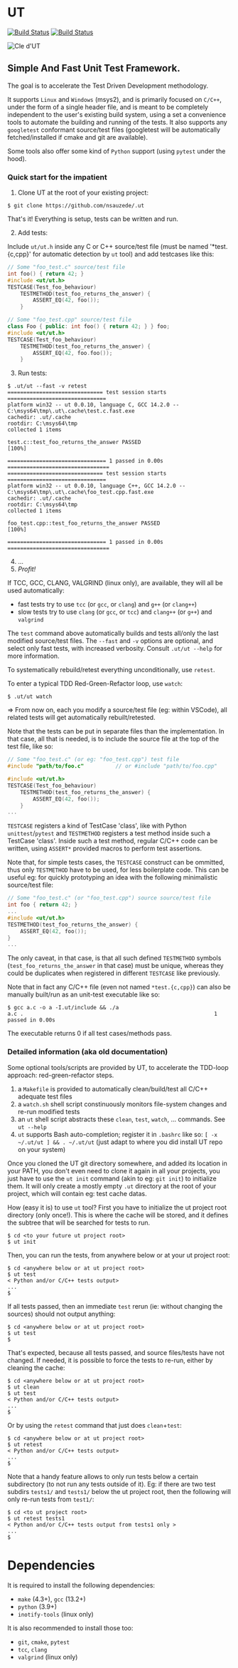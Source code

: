# UT
[![Build Status][WorkflowBadgeLinux]][WorkflowUrl] [![Build Status][WorkflowBadgeWindows]][WorkflowUrl]

![Cle d'UT](res/images/ut.png)

## Simple And Fast Unit Test Framework.

The goal is to accelerate the Test Driven Development methodology.

It supports `Linux` and `Windows` (msys2), and is primarily focused on `C/C++`, under the form of a single header file,
and is meant to be completely independent to the user's existing build system,
using a set a convenience tools to automate the building and running of the tests.
It also supports any `googletest` conformant source/test files (googletest will be automatically fetched/installed if cmake and git are available).

Some tools also offer some kind of `Python` support (using `pytest` under the hood).

### Quick start for the impatient
1. Clone UT at the root of your existing project:

`$ git clone https://github.com/nsauzede/.ut`

That's it! Everything is setup, tests can be written and run.

2. Add tests:

Include `ut/ut.h` inside any C or C++ source/test file (must be named '*test.{c,cpp}' for automatic detection by `ut` tool) and add testcases like this:
```C
// Some "foo_test.c" source/test file
int foo() { return 42; }
#include <ut/ut.h>
TESTCASE(Test_foo_behaviour)
    TESTMETHOD(test_foo_returns_the_answer) {
        ASSERT_EQ(42, foo());
    }
```
```C++
// Some "foo_test.cpp" source/test file
class Foo { public: int foo() { return 42; } } foo;
#include <ut/ut.h>
TESTCASE(Test_foo_behaviour)
    TESTMETHOD(test_foo_returns_the_answer) {
        ASSERT_EQ(42, foo.foo());
    }
```
3. Run tests:
```
$ .ut/ut --fast -v retest
============================== test session starts ===============================
platform win32 -- ut 0.0.10, language C, GCC 14.2.0 -- C:\msys64\tmp\.ut\.cache\test.c.fast.exe
cachedir: .ut/.cache
rootdir: C:\msys64\tmp
collected 1 items

test.c::test_foo_returns_the_answer PASSED                                 [100%]

=============================== 1 passed in 0.00s ================================
============================== test session starts ===============================
platform win32 -- ut 0.0.10, language C++, GCC 14.2.0 -- C:\msys64\tmp\.ut\.cache\foo_test.cpp.fast.exe
cachedir: .ut/.cache
rootdir: C:\msys64\tmp
collected 1 items

foo_test.cpp::test_foo_returns_the_answer PASSED                           [100%]

=============================== 1 passed in 0.00s ================================
```
4. ...
5. _Profit!_

If TCC, GCC, CLANG, VALGRIND (linux only), are available, they will all be used automatically:
- fast tests try to use `tcc` (or `gcc`, or `clang`) and `g++` (or `clang++`)
- slow tests try to use `clang` (or `gcc`, or `tcc`) and `clang++` (or `g++`) and `valgrind`

The `test` command above automatically builds and tests all/only the last modified source/test files.
The `--fast` and `-v` options are optional, and select only fast tests, with increased verbosity.
Consult `.ut/ut --help` for more information.

To systematically rebuild/retest everything unconditionally, use `retest`.

To enter a typical TDD Red-Green-Refactor loop, use `watch`:
```
$ .ut/ut watch
```
=> From now on, each you modify a source/test file (eg: within VSCode), all related tests will get automatically rebuilt/retested.


Note that the tests can be put in separate files than the implementation.
In that case, all that is needed, is to include the source file at the top of the test file, like so:
```C
// Some "foo_test.c" (or eg: "foo_test.cpp") test file
#include "path/to/foo.c"          // or #include "path/to/foo.cpp"

#include <ut/ut.h>
TESTCASE(Test_foo_behaviour)
    TESTMETHOD(test_foo_returns_the_answer) {
        ASSERT_EQ(42, foo());
    }
...
```


`TESTCASE` registers a kind of TestCase 'class', like with Python `unittest`/`pytest`
and `TESTMETHOD` registers a test method inside such a TestCase 'class'.
Inside such a test method, regular C/C++ code can be written, using `ASSERT*` provided macros
to perform test assertions.

Note that, for simple tests cases, the `TESTCASE` construct can be ommitted, thus only `TESTMETHOD` have to be used, for less boilerplate code.
This can be useful eg: for quickly prototyping an idea with the following minimalistic source/test file:
```C
// Some "foo_test.c" (or "foo_test.cpp") source source/test file
int foo { return 42; }
...
#include <ut/ut.h>
TESTMETHOD(test_foo_returns_the_answer) {
    ASSERT_EQ(42, foo());
}
...
```
The only caveat, in that case, is that all such defined `TESTMETHOD` symbols (`test_foo_returns_the_answer` in that case) must be unique, whereas they could be duplicates when registered in different `TESTCASE` like previously.


Note that in fact any C/C++ file (even not named `*test.{c,cpp}`) can also be manually built/run as an unit-test executable like so:
```
$ gcc a.c -o a -I.ut/include && ./a
a.c .                                                            1 passed in 0.00s
```
The executable returns 0 if all test cases/methods pass.

### Detailed information (aka old documentation)
Some optional tools/scripts are provided by UT, to accelerate the TDD-loop approach: red-green-refactor steps.

1) a `Makefile` is provided to automatically clean/build/test all C/C++ adequate test files
2) a `watch.sh` shell script constinuously monitors file-system changes and re-run modified tests
3) an `ut` shell script abstracts these `clean`, `test`, `watch`, ... commands. See `ut --help`
4) `ut` supports Bash auto-completion; register it in `.bashrc` like so: `[ -x ~/.ut/ut ] && . ~/.ut/ut`
(just adapt to where you did install UT repo on your system)

Once you cloned the UT git directory somewhere, and added its location in your PATH, you don't even need to clone it again
in all your projects, you just have to use the `ut init` command (akin to eg: `git init`) to initialize them.
It will only create a mostly empty `.ut` directory at the root of your project, which will contain eg: test cache datas.

How (easy it is) to use `ut` tool?
First you have to initialize the ut project root directory (only once!).
This is where the cache will be stored, and it defines the subtree that will be searched for tests to run.
```shell
$ cd <to your future ut project root>
$ ut init
```
Then, you can run the tests, from anywhere below or at your ut project root:
```shell
$ cd <anywhere below or at ut project root>
$ ut test
< Python and/or C/C++ tests output>
...
$
```
If all tests passed, then an immediate `test` rerun (ie: without changing the sources) should not output anything:
```shell
$ cd <anywhere below or at ut project root>
$ ut test
$
```
That's expected, because all tests passed, and source files/tests have not changed.
If needed, it is possible to force the tests to re-run, either by cleaning the cache:
```shell
$ cd <anywhere below or at ut project root>
$ ut clean
$ ut test
< Python and/or C/C++ tests output>
...
$
```
Or by using the `retest` command that just does `clean`+`test`:
```shell
$ cd <anywhere below or at ut project root>
$ ut retest
< Python and/or C/C++ tests output>
...
$
```

Note that a handy feature allows to only run tests below a certain subdirectory (to not run any tests outside of it).
Eg: if there are two test subdirs `tests1/` and `tests1/` below the ut project root, then the following will only re-run tests from `test1/`:
```shell
$ cd <to ut project root>
$ ut retest tests1
< Python and/or C/C++ tests output from tests1 only >
...
$
```


# Dependencies
It is required to install the following dependencies:
- `make` (4.3+), `gcc` (13.2+)
- `python` (3.9+)
- `inotify-tools` (linux only)

It is also recommended to install those too:
- `git`, `cmake`, `pytest`
- `tcc`, `clang`
- `valgrind` (linux only)

[WorkflowBadgeLinux]: https://github.com/nsauzede/.ut/workflows/Linux/badge.svg
[WorkflowBadgeWindows]: https://github.com/nsauzede/.ut/workflows/Windows/badge.svg
[WorkflowUrl]: https://github.com/nsauzede/.ut/commits/main
